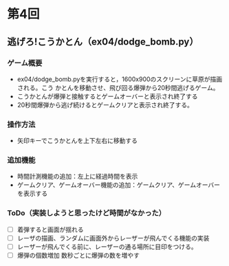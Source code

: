 # 第4回
## 逃げろ!こうかとん（ex04/dodge_bomb.py）
### ゲーム概要
- ex04/dodge_bomb.pyを実行すると，1600x900のスクリーンに草原が描画される。こう
かとんを移動させ、飛び回る爆弾から20秒間逃げるゲーム。
- こうかとんが爆弾と接触するとゲームオーバーと表示され終了する
- 20秒間爆弾から逃げ続けるとゲームクリアと表示され終了する。
### 操作方法
- 矢印キーでこうかとんを上下左右に移動する
### 追加機能
- 時間計測機能の追加：左上に経過時間を表示
- ゲームクリア、ゲームオーバー機能の追加：ゲームクリア、ゲームオーバーを表示する
### ToDo（実装しようと思ったけど時間がなかった）
- [ ] 着弾すると画面が揺れる
- [ ] レーザの描画、ランダムに画面外からレーザーが飛んでくる機能の実装
- [ ] レーザーが飛んでくる前に、レーザーの通る場所に目印をつける。
- [ ] 爆弾の個数増加  数秒ごとに爆弾の数を増やす
